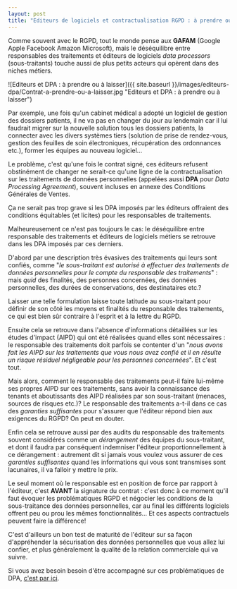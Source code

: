 ```yaml
---
layout: post
title: "Editeurs de logiciels et contractualisation RGPD : à prendre ou à laisser ?"
---
```

Comme souvent avec le RGPD, tout le monde pense aux **GAFAM** (Google Apple Facebook Amazon Microsoft), mais le déséquilibre entre responsables des traitements et éditeurs de logiciels _data processors_ (sous-traitants) touche aussi de plus petits acteurs qui opèrent dans des niches métiers.

![Editeurs et DPA : à prendre ou à laisser]({{ site.baseurl }}/images/editeurs-dpa/Contrat-a-prendre-ou-a-laisser.jpg "Editeurs et DPA : à prendre ou à laisser")

Par exemple, une fois qu'un cabinet médical a adopté un logiciel de gestion des dossiers patients, il ne va pas en changer du jour au lendemain car il lui faudrait migrer sur la nouvelle solution tous les dossiers patients, la connecter avec les divers systèmes tiers (solution de prise de rendez-vous, gestion des feuilles de soin électroniques, récupération des ordonnances etc.), former les équipes au nouveau logiciel...

Le problème, c'est qu'une fois le contrat signé, ces éditeurs refusent obstinément de changer ne serait-ce qu'une ligne de la contractualisation sur les traitements de données personnelles (appelées aussi **DPA** pour _Data Processing Agreement_), souvent incluses en annexe des Conditions Générales de Ventes.

Ça ne serait pas trop grave si les DPA imposés par les éditeurs offraient des conditions équitables (et licites) pour les responsables de traitements.

Malheureusement ce n'est pas toujours le cas: le déséquilibre entre responsable des traitements et éditeurs de logiciels métiers se retrouve dans les DPA imposés par ces derniers.

D'abord par une description très évasives des traitements qui leurs sont confiés, comme "_le sous-traitant est autorisé à effectuer des traitements de données personnelles pour le compte du responsable des traitements_" : mais _quid_ des finalités, des personnes concernées, des données personnelles, des durées de conservations, des destinataires etc.?

Laisser une telle formulation laisse toute latitude au sous-traitant pour définir de son côté les moyens et finalités du responsable des traitements, ce qui est bien sûr contraire à l'esprit et à la lettre du RGPD.

Ensuite cela se retrouve dans l'absence d'informations détaillées sur les études d'impact (AIPD) qui ont été réalisées quand elles sont nécessaires : le responsable des traitements doit parfois se contenter d'un "_nous avons fait les AIPD sur les traitements que vous nous avez confié et il en résulte un risque résiduel négligeable pour les personnes concernées_". Et c'est tout.

Mais alors, comment le responsable des traitements peut-il faire lui-même ses propres AIPD sur ces traitements, sans avoir la connaissance des tenants et aboutissants des AIPD réalisées par son sous-traitant (menaces, sources de risques etc.)? Le responsable des traitements a-t-il dans ce cas des _garanties suffisantes_ pour s'assurer que l'éditeur répond bien aux exigences du RGPD? On peut en douter.

Enfin cela se retrouve aussi par des audits du responsable des traitements souvent considérés comme un _dérangement_ des équipes du sous-traitant, et dont il faudra par conséquent indemniser l'éditeur proportionnellement à ce dérangement : autrement dit si jamais vous voulez vous assurer de ces _garanties suffisantes_ quand les informations qui vous sont transmises sont lacunaires, il va falloir y mettre le prix.

Le seul moment où le responsable est en position de force par rapport à l'éditeur, c'est **AVANT** la signature du contrat : c'est donc à ce moment qu'il faut évoquer les problématiques RGPD et négocier les conditions de la sous-traitance des données personnelles, car au final les différents logiciels offrent peu ou prou les mêmes fonctionnalités... Et ces aspects contractuels peuvent faire la différence!

C'est d'ailleurs un bon test de maturité de l'éditeur sur sa façon d'appréhender la sécurisation des données personnelles que vous allez lui confier, et plus généralement la qualité de la relation commerciale qui va suivre.

Si vous avez besoin besoin d'être accompagné sur ces problématiques de DPA, [c'est par ici](../accompagnement-rgpd/).
